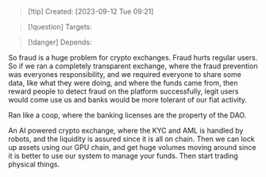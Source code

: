 
>[!tip] Created: [2023-09-12 Tue 09:21]

>[!question] Targets: 

>[!danger] Depends: 

So fraud is a huge problem for crypto exchanges.  Fraud hurts regular users.  So if we ran a completely transparent exchange, where the fraud prevention was everyones responsibility, and we required everyone to share some data, like what they were doing, and where the funds came from, then reward people to detect fraud on the platform successfully, legit users would come use us and banks would be more tolerant of our fiat activity.

Ran like a coop, where the banking licenses are the property of the DAO.

An AI powered crypto exchange, where the KYC and AML is handled by robots, and the liquidity is assured since it is all on chain.  Then we can lock up assets using our GPU chain, and get huge volumes moving around since it is better to use our system to manage your funds.  Then start trading physical things.